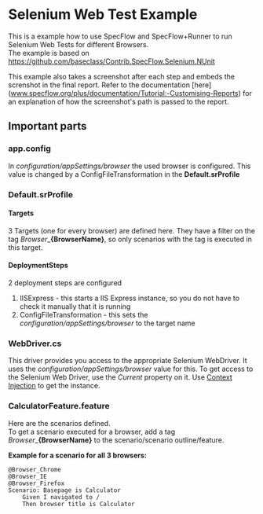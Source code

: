 # Selenium Web Test Example

This is a example how to use SpecFlow and SpecFlow+Runner to run Selenium Web Tests for different Browsers.  
The example is based on https://github.com/baseclass/Contrib.SpecFlow.Selenium.NUnit

This example also takes a screenshot after each step and embeds the screnshot in the final report. Refer to the documentation [here] (www.specflow.org/plus/documentation/Tutorial:-Customising-Reports) for an explanation of how the screenshot's path is passed to the report.

## Important parts

### app.config
In _configuration/appSettings/browser_ the used browser is configured. This value is changed by a ConfigFileTransformation in the **Default.srProfile**

### Default.srProfile

#### Targets
3 Targets (one for every browser) are defined here. They have a filter on the tag _Browser_\_**__{BrowserName}__**, so only scenarios with the tag is executed in this target.

#### DeploymentSteps
2 deployment steps are configured
1. IISExpress - this starts a IIS Express instance, so you do not have to check it manually that it is running
2. ConfigFileTransformation - this sets the _configuration/appSettings/browser_ to the target name


### WebDriver.cs
This driver provides you access to the appropriate Selenium WebDriver. It uses the _configuration/appSettings/browser_ value for this.
To get access to the Selenium Web Driver, use the _Current_ property on it. Use [Context Injection](http://www.specflow.org/documentation/Context-Injection/) to get the instance.


### CalculatorFeature.feature
Here are the scenarios defined.  
To get a scenario executed for a browser, add a tag _Browser_\_**__{BrowserName}__** to the scenario/scenario outline/feature.  

**Example for a scenario for all 3 browsers:**
```
@Browser_Chrome
@Browser_IE
@Browser_Firefox
Scenario: Basepage is Calculator
	Given I navigated to /
	Then browser title is Calculator
```
